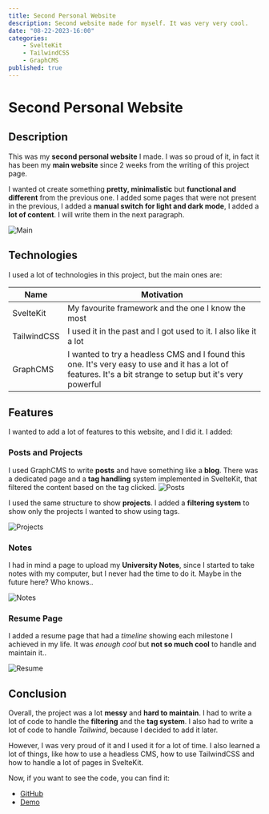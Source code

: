 ```yaml
---
title: Second Personal Website
description: Second website made for myself. It was very very cool.
date: "08-22-2023-16:00"
categories: 
    - SvelteKit
    - TailwindCSS
    - GraphCMS
published: true
---
```

# Second Personal Website

## Description
This was my **second personal website** I made. I was so proud of it, in fact it has been my **main website** since 2 weeks from the writing of this project page. 

I wanted ot create something **pretty, minimalistic** but **functional and different** from the previous one. I added some pages that were not present in the previous, I added a **manual switch for light and dark mode**, I added a **lot of content**. I will write them in the next paragraph.

![Main](https://i.imgur.com/xQ9wn6U.gif)

## Technologies

I used a lot of technologies in this project, but the main ones are:

| Name | Motivation |
| ------ | ------ |
| SvelteKit | My favourite framework and the one I know the most |
| TailwindCSS | I used it in the past and I got used to it. I also like it a lot |
| GraphCMS | I wanted to try a headless CMS and I found this one. It's very easy to use and it has a lot of features. It's a bit strange to setup but it's very powerful |

## Features
I wanted to add a lot of features to this website, and I did it. I added:

### Posts and Projects
I used GraphCMS to write **posts** and have something like a **blog**. There was a dedicated page and a **tag handling** system implemented in SvelteKit, that filtered the content based on the tag clicked.
![Posts](https://i.imgur.com/gQY8RZv.png)

I used the same structure to show **projects**. I added a **filtering system** to show only the projects I wanted to show using tags.

![Projects](https://i.imgur.com/OQfWGjF.png)

### Notes

I had in mind a page to upload my **University Notes**, since I started to take notes with my computer, but I never had the time to do it. Maybe in the future here? Who knows..

![Notes](https://i.imgur.com/ecGTM3J.png)

### Resume Page

I added a resume page that had a *timeline* showing each milestone I achieved in my life. It was *enough cool* but **not so much cool** to handle and maintain it..

![Resume](https://i.imgur.com/u8bnC3I.png)

## Conclusion

Overall, the project was a lot **messy** and **hard to maintain**. I had to write a lot of code to handle the **filtering** and the **tag system**. I also had to write a lot of code to handle *Tailwind*, because I decided to add it later. 

However, I was very proud of it and I used it for a lot of time. I also learned a lot of things, like how to use a headless CMS, how to use TailwindCSS and how to handle a lot of pages in SvelteKit.

Now, if you want to see the code, you can find it:
- [GitHub](https://github.com/danieleavolio/danieleavoliosite)
- [Demo](https://danieleavolioportfolio-88k38qezl-danieleavolio.vercel.app/)